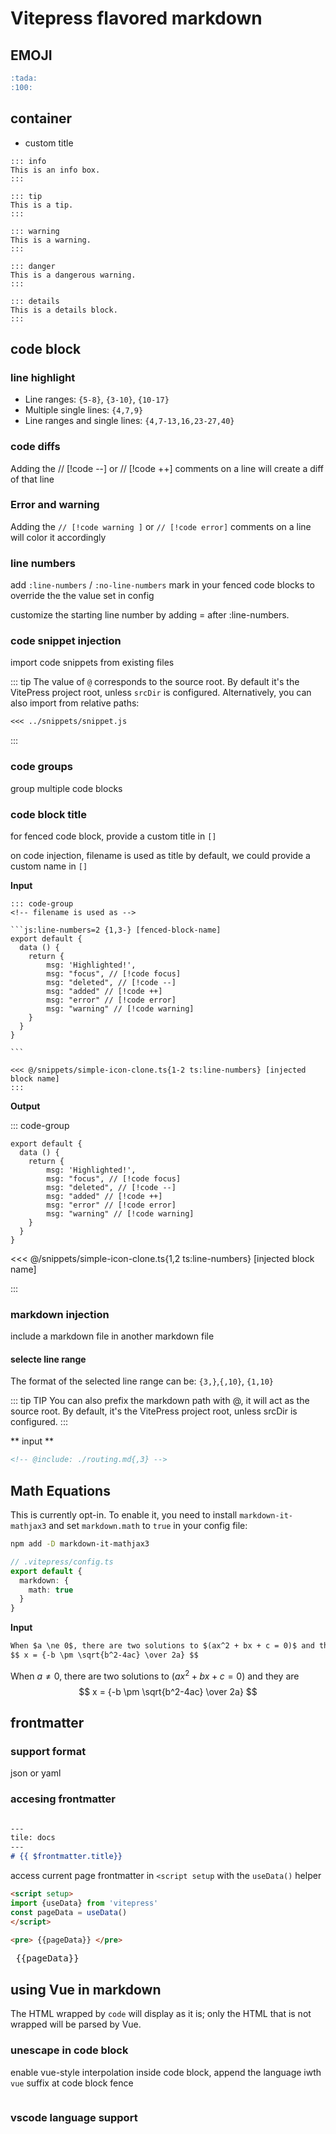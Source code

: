# Vitepress flavored markdown

## EMOJI


```md
:tada:
:100:
```
## container

- custom title

```
::: info
This is an info box.
:::

::: tip
This is a tip.
:::

::: warning
This is a warning.
:::

::: danger
This is a dangerous warning.
:::

::: details
This is a details block.
:::
```


## code block

  
### line highlight

- Line ranges:  `{5-8}`, `{3-10}`, `{10-17}`
- Multiple single lines:  `{4,7,9}`
- Line ranges and single lines:  `{4,7-13,16,23-27,40}`

### code diffs

Adding the // [!code --] or // [!code ++] comments on a line will create a diff of that line

### Error and warning

Adding the `// [!code warning ]` or `// [!code error]` comments on a line will color it accordingly

### line numbers

add `:line-numbers` / `:no-line-numbers` mark in your fenced code blocks to override the the value set in config

customize the starting line number by adding = after :line-numbers.

### code snippet injection

import code snippets from existing files



::: tip
The value of `@` corresponds to the source root. By default it's the VitePress project root, unless `srcDir` is configured. Alternatively, you can also import from relative paths:

```md
<<< ../snippets/snippet.js
```

:::


### code groups

group multiple code blocks


### code block title

for fenced code block, provide a custom title in `[]`

on code injection, filename is used as title by default, we could provide a custom name in `[]`

**Input**

````
::: code-group
<!-- filename is used as -->

```js:line-numbers=2 {1,3-} [fenced-block-name]
export default {
  data () {
    return {
        msg: 'Highlighted!',
        msg: "focus", // [!code focus]
        msg: "deleted", // [!code --]
        msg: "added" // [!code ++]
        msg: "error" // [!code error]
        msg: "warning" // [!code warning]
    }
  }
}

```

<<< @/snippets/simple-icon-clone.ts{1-2 ts:line-numbers} [injected block name]
:::
````

**Output**

::: code-group

```js:line-numbers=2 {1, 3-5} [fenced-block-name]
export default {
  data () {
    return {
        msg: 'Highlighted!',
        msg: "focus", // [!code focus]
        msg: "deleted", // [!code --]
        msg: "added" // [!code ++]
        msg: "error" // [!code error]
        msg: "warning" // [!code warning]
    }
  }
}

```

<<< @/snippets/simple-icon-clone.ts{1,2 ts:line-numbers} [injected block name]

:::


### markdown injection


include a markdown file in another markdown file

#### selecte line range

The format of the selected line range can be: `{3,}`,`{,10}`, `{1,10}`

::: tip
TIP
You can also prefix the markdown path with @, it will act as the source root. By default, it's the VitePress project root, unless srcDir is configured.
:::



** input **
```md
<!-- @include: ./routing.md{,3} -->
```


## Math Equations

This is currently opt-in. To enable it, you need to install `markdown-it-mathjax3` and set `markdown.math` to `true` in your config file:

```sh
npm add -D markdown-it-mathjax3
```

```ts
// .vitepress/config.ts
export default {
  markdown: {
    math: true
  }
}
```

**Input**

```md
When $a \ne 0$, there are two solutions to $(ax^2 + bx + c = 0)$ and they are
$$ x = {-b \pm \sqrt{b^2-4ac} \over 2a} $$
```

When $a \ne 0$, there are two solutions to $(ax^2 + bx + c = 0)$ and they are
$$ x = {-b \pm \sqrt{b^2-4ac} \over 2a} $$



## frontmatter

### support format

json or yaml

### accesing frontmatter

```md

---
tile: docs
---
# {{ $frontmatter.title}}
```

access current page frontmatter in `<script setup` with the `useData()` helper

```html
<script setup> 
import {useData} from 'vitepress'
const pageData = useData()
</script>

<pre> {{pageData}} </pre>
```

<script setup> 
import {useData} from 'vitepress'
const {page:pageData} = useData()
</script>


<pre> {{pageData}} </pre>

## using Vue in markdown


The HTML wrapped by `code` will display as it is; only the HTML that is not wrapped will be parsed by Vue.

### unescape in code block

enable vue-style interpolation inside code block, append the language iwth `vue` suffix at code block fence

```js-vue

```


### vscode language support
